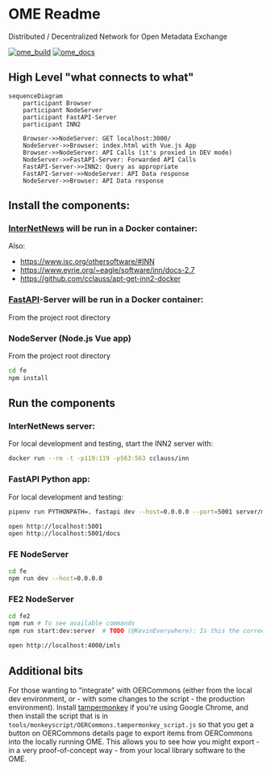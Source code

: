 # OME Readme
Distributed / Decentralized Network for Open Metadata Exchange

[![ome_build](https://github.com/ISKME/Open-Metadata-Exchange/actions/workflows/build.yml/badge.svg)](https://github.com/ISKME/Open-Metadata-Exchange/actions/workflows/build.yml)
[![ome_docs](https://github.com/ISKME/Open-Metadata-Exchange/actions/workflows/sphinx.yml/badge.svg)](https://github.com/ISKME/Open-Metadata-Exchange/actions/workflows/sphinx.yml)

## High Level "what connects to what"

```mermaid
sequenceDiagram
	participant Browser
	participant NodeServer
	participant FastAPI-Server
	participant INN2

	Browser->>NodeServer: GET localhost:3000/
	NodeServer->>Browser: index.html with Vue.js App
	Browser->>NodeServer: API Calls (it's proxied in DEV mode)
	NodeServer->>FastAPI-Server: Forwarded API Calls
	FastAPI-Server->>INN2: Query as appropriate
	FastAPI-Server->>NodeServer: API Data response
	NodeServer->>Browser: API Data response
```

## Install the components:
### [InterNetNews](https://github.com/InterNetNews/inn) will be run in a Docker container:
Also:
* <https://www.isc.org/othersoftware/#INN>
* <https://www.eyrie.org/~eagle/software/inn/docs-2.7>
* <https://github.com/cclauss/apt-get-inn2-docker>

### [FastAPI](https://fastapi.tiangolo.com/)-Server will be run in a Docker container:
From the project root directory

### NodeServer (Node.js Vue app)
From the project root directory
```bash
cd fe
npm install
```

## Run the components
### InterNetNews server:
For local development and testing, start the INN2 server with:
```bash
docker run --rm -t -p119:119 -p563:563 cclauss/inn
```

### FastAPI Python app:
For local development and testing:
```bash
pipenv run PYTHONPATH=. fastapi dev --host=0.0.0.0 --port=5001 server/main.py

open http://localhost:5001
open http://localhost:5001/docs
```

<!-- This is commented out for now...
Or docker build and run the FastAPI server in background mode and
follow the logs with:
```bash
docker build --tag=fastapi-server --no-cache --progress=plain . \
  && docker run --detach --publish=5001:5001 fastapi-server \
  && docker logs -f $(docker ps -lq)

open http://localhost:5001
open http://localhost:5001/docs
```
-->

### FE NodeServer
```bash
cd fe
npm run dev --host=0.0.0.0
```

### FE2 NodeServer
```bash
cd fe2
npm run # To see available commands
npm run start:dev:server  # TODO (@KevinEverywhere): Is this the correct command to display the UI?

open http://localhost:4000/imls
```

## Additional bits
For those wanting to "integrate" with OERCommons (either from the
local dev environment, or - with some changes to the script - the
production environment). Install [tampermonkey](https://www.tampermonkey.net/)
if you're using Google Chrome, and then install the script that is in
`tools/monkeyscript/OERCommons.tampermonkey_script.js` so that you get
a button on OERCommons details page to export items from OERCommons
into the locally running OME. This allows you to see how you might
export - in a very proof-of-concept way - from your local library
software to the OME.
